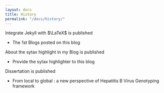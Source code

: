 ```yaml
---
layout: docs
title: History
permalink: "/docs/history/"
---
```


Integrate Jekyll with $\LaTeX$ is published
- The 1st Blogs posted on this blog

About the sytax highlight in my Blog is published
- Provide the sytax highlighter to this blog

Dissertation is published
- From local to global : a new perspective of Hepatitis B Virus Genotyping framework





